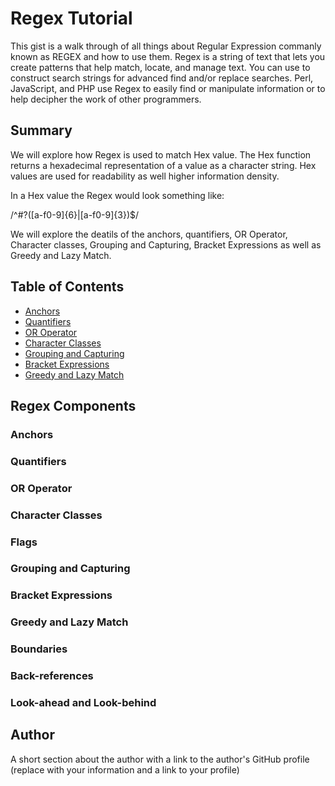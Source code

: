 # Regex Tutorial

This gist is a walk through of all things about Regular Expression commanly known as REGEX and how to use them. Regex is a string of text that lets you create patterns that help match, locate, and manage text. You can use to construct search strings for advanced find and/or replace searches. Perl, JavaScript, and PHP use Regex to easily find or manipulate information or to help decipher the work of other programmers. 

## Summary

We will explore how Regex is used to match Hex value. The Hex function returns a hexadecimal representation of a value as a character string. Hex
values are used for readability as well higher information density. 

In a Hex value the Regex would look something like: 

/^#?([a-f0-9]{6}|[a-f0-9]{3})$/ 

We will explore the deatils of the anchors, quantifiers, OR Operator, Character classes, Grouping and Capturing, Bracket Expressions as well as Greedy and Lazy Match. 

## Table of Contents

- [Anchors](#anchors)
- [Quantifiers](#quantifiers)
- [OR Operator](#or-operator)
- [Character Classes](#character-classes)
- [Grouping and Capturing](#grouping-and-capturing)
- [Bracket Expressions](#bracket-expressions)
- [Greedy and Lazy Match](#greedy-and-lazy-match)

## Regex Components

### Anchors

### Quantifiers

### OR Operator

### Character Classes

### Flags

### Grouping and Capturing

### Bracket Expressions

### Greedy and Lazy Match

### Boundaries

### Back-references

### Look-ahead and Look-behind

## Author

A short section about the author with a link to the author's GitHub profile (replace with your information and a link to your profile)
